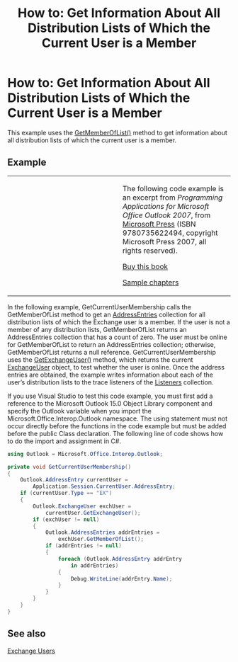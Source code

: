 ﻿---
title: 'How to: Get Information About All Distribution Lists of Which the Current User is a Member'
TOCTitle: 'How to: Get Information About All Distribution Lists of Which the Current User is a Member'
ms:assetid: c5be6aa8-8d85-463e-a377-2a4d57e2106b
ms:mtpsurl: https://msdn.microsoft.com/en-us/library/Ff184638(v=office.15)
ms:contentKeyID: 55119836
ms.date: 07/24/2014
mtps_version: v=office.15
dev_langs:
- csharp
---

# How to: Get Information About All Distribution Lists of Which the Current User is a Member

This example uses the [GetMemberOfList()](https://msdn.microsoft.com/en-us/library/bb623397\(v=office.15\)) method to get information about all distribution lists of which the current user is a member.

## Example

<table>
<colgroup>
<col style="width: 50%" />
<col style="width: 50%" />
</colgroup>
<tbody>
<tr class="odd">
<td><p></p></td>
<td><p>The following code example is an excerpt from <em>Programming Applications for Microsoft Office Outlook 2007</em>, from <a href="http://www.microsoft.com/learning/books/default.mspx">Microsoft Press</a> (ISBN 9780735622494, copyright Microsoft Press 2007, all rights reserved).</p>
<p><a href="http://www.amazon.com/gp/product/0735622493?ie=utf8%26tag=msmsdn-20%26linkcode=as2%26camp=1789%26creative=9325%26creativeasin=0735622493">Buy this book</a></p>
<p><a href="https://msdn.microsoft.com/en-us/library/cc513844(v=office.15)">Sample chapters</a></p></td>
</tr>
</tbody>
</table>


In the following example, GetCurrentUserMembership calls the GetMemberOfList method to get an [AddressEntries](https://msdn.microsoft.com/en-us/library/bb647650\(v=office.15\)) collection for all distribution lists of which the Exchange user is a member. If the user is not a member of any distribution lists, GetMemberOfList returns an AddressEntries collection that has a count of zero. The user must be online for GetMemberOfList to return an AddressEntries collection; otherwise, GetMemberOfList returns a null reference. GetCurrentUserMembership uses the [GetExchangeUser()](https://msdn.microsoft.com/en-us/library/bb645260\(v=office.15\)) method, which returns the current [ExchangeUser](https://msdn.microsoft.com/en-us/library/bb609574\(v=office.15\)) object, to test whether the user is online. Once the address entries are obtained, the example writes information about each of the user’s distribution lists to the trace listeners of the [Listeners](http://msdn.microsoft.com/en-us/library/system.diagnostics.debug.listeners.aspx) collection.

If you use Visual Studio to test this code example, you must first add a reference to the Microsoft Outlook 15.0 Object Library component and specify the Outlook variable when you import the Microsoft.Office.Interop.Outlook namespace. The using statement must not occur directly before the functions in the code example but must be added before the public Class declaration. The following line of code shows how to do the import and assignment in C\#.

``` csharp
using Outlook = Microsoft.Office.Interop.Outlook;
```

``` csharp
private void GetCurrentUserMembership()
{
    Outlook.AddressEntry currentUser =
        Application.Session.CurrentUser.AddressEntry;
    if (currentUser.Type == "EX")
    {
        Outlook.ExchangeUser exchUser =
            currentUser.GetExchangeUser();
        if (exchUser != null)
        {
            Outlook.AddressEntries addrEntries =
                exchUser.GetMemberOfList();
            if (addrEntries != null)
            {
                foreach (Outlook.AddressEntry addrEntry
                    in addrEntries)
                {
                    Debug.WriteLine(addrEntry.Name);
                }
            }
        }
    }
}
```

## See also



[Exchange Users](exchange-users.md)

